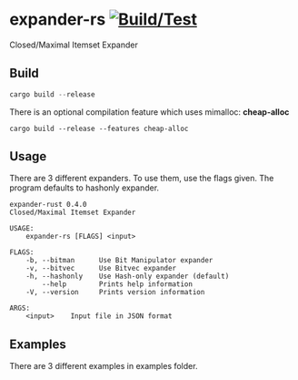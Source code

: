 # expander-rs [![Build/Test](https://github.com/gokberkkocak/expander-rs/actions/workflows/ci.yml/badge.svg)](https://github.com/gokberkkocak/expander-rs/actions/workflows/ci.yml)

Closed/Maximal Itemset Expander

## Build

```rust
cargo build --release
```

There is an optional compilation feature which uses mimalloc: __cheap-alloc__

```
cargo build --release --features cheap-alloc
```

## Usage
There are 3 different expanders. To use them, use the flags given. The program defaults to hashonly expander.

```
expander-rust 0.4.0
Closed/Maximal Itemset Expander

USAGE:
    expander-rs [FLAGS] <input>

FLAGS:
    -b, --bitman      Use Bit Manipulator expander
    -v, --bitvec      Use Bitvec expander
    -h, --hashonly    Use Hash-only expander (default)
        --help        Prints help information
    -V, --version     Prints version information

ARGS:
    <input>    Input file in JSON format
```

## Examples

There are 3 different examples in examples folder.
